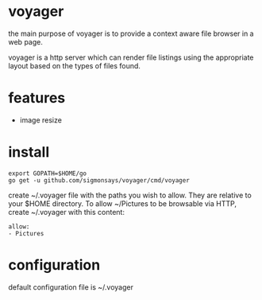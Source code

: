 # voyager

the main purpose of voyager is to provide a context aware file browser in a web page. 

voyager is a http server which can render file listings using the appropriate layout based
on the types of files found.

# features

- image resize 

# install

    
    export GOPATH=$HOME/go
    go get -u github.com/sigmonsays/voyager/cmd/voyager

create ~/.voyager file with the paths you wish to allow. They are relative to your $HOME directory. To allow 
~/Pictures to be browsable via HTTP, create ~/.voyager with this content:

    allow:
    - Pictures

# configuration

default configuration file is ~/.voyager 
